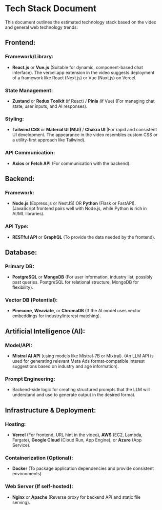 # Tech Stack Document

This document outlines the estimated technology stack based on the video and general web technology trends:

## Frontend:

### Framework/Library: 
- **React.js** or **Vue.js** (Suitable for dynamic, component-based chat interface). The vercel.app extension in the video suggests deployment of a framework like React (Next.js) or Vue (Nuxt.js) on Vercel.

### State Management: 
- **Zustand** or **Redux Toolkit** (if React) / **Pinia** (if Vue) (For managing chat state, user inputs, and AI responses).

### Styling: 
- **Tailwind CSS** or **Material UI (MUI)** / **Chakra UI** (For rapid and consistent UI development. The appearance in the video resembles custom CSS or a utility-first approach like Tailwind).

### API Communication: 
- **Axios** or **Fetch API** (For communication with the backend).

## Backend:

### Framework: 
- **Node.js** (Express.js or NestJS) OR **Python** (Flask or FastAPI). (JavaScript frontend pairs well with Node.js, while Python is rich in AI/ML libraries).

### API Type: 
- **RESTful API** or **GraphQL** (To provide the data needed by the frontend).

## Database:

### Primary DB: 
- **PostgreSQL** or **MongoDB** (For user information, industry list, possibly past queries. PostgreSQL for relational structure, MongoDB for flexibility).

### Vector DB (Potential): 
- **Pinecone**, **Weaviate**, or **ChromaDB** (If the AI model uses vector embeddings for industry/interest matching).

## Artificial Intelligence (AI):

### Model/API: 
- **Mistral AI API** (using models like Mistral-7B or Mixtral). (An LLM API is used for generating relevant Meta Ads format-compatible interest suggestions based on industry and age information).

### Prompt Engineering: 
- Backend-side logic for creating structured prompts that the LLM will understand and use to generate output in the desired format.

## Infrastructure & Deployment:

### Hosting: 
- **Vercel** (For frontend, URL hint in the video), **AWS** (EC2, Lambda, Fargate), **Google Cloud** (Cloud Run, App Engine), or **Azure** (App Service).

### Containerization (Optional): 
- **Docker** (To package application dependencies and provide consistent environments).

### Web Server (If self-hosted): 
- **Nginx** or **Apache** (Reverse proxy for backend API and static file serving). 